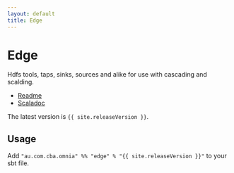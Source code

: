 ```yaml
---
layout: default
title: Edge
---
```


Edge
====

Hdfs tools, taps, sinks, sources and alike for use with cascading and scalding.


* [Readme](https://github.com/CommBank/edge/)
* [Scaladoc](/latest/api/index.html)

The latest version is `{{ site.releaseVersion }}`.

Usage
-----

Add `"au.com.cba.omnia" %% "edge" % "{{ site.releaseVersion }}"` to your sbt file.
